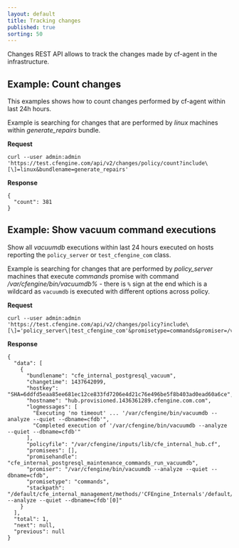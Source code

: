 ```yaml
---
layout: default
title: Tracking changes
published: true
sorting: 50
---
```


Changes REST API allows to track the changes made by cf-agent in the infrastructure.

## Example: Count changes

This examples shows how to count changes performed by cf-agent within last 24h hours.

Example is searching for changes that are performed by *linux* machines within *generate_repairs* bundle.

**Request**

```
curl --user admin:admin 'https://test.cfengine.com/api/v2/changes/policy/count?include\[\]=linux&bundlename=generate_repairs'
```

**Response**

```
{
  "count": 381
}
```

## Example: Show vacuum command executions

Show all *vacuumdb* executions within last 24 hours executed on hosts reporting the `policy_server` or `test_cfengine_com` class.

Example is searching for changes that are performed by *policy_server* machines that execute *commands* promise with command */var/cfengine/bin/vacuumdb%* - there is `%` sign at the end which is a wildcard as `vacuumdb` is executed with different options across policy.

**Request**

```
curl --user admin:admin 'https://test.cfengine.com/api/v2/changes/policy?include\[\]='policy_server\|test_cfengine_com'&promisetype=commands&promiser=/var/cfengine/bin/vacuumdb%'
```

**Response**

```
{
  "data": [
    {
      "bundlename": "cfe_internal_postgresql_vacuum",
      "changetime": 1437642099,
      "hostkey": "SHA=6ddfd5eaa85ee681ec12ce833fd7206e4d21c76e496be5f8b403ad0ead60a6ce",
      "hostname": "hub.provisioned.1436361289.cfengine.com.com",
      "logmessages": [
        "Executing 'no timeout' ... '/var/cfengine/bin/vacuumdb --analyze --quiet --dbname=cfdb'",
        "Completed execution of '/var/cfengine/bin/vacuumdb --analyze --quiet --dbname=cfdb'"
      ],
      "policyfile": "/var/cfengine/inputs/lib/cfe_internal_hub.cf",
      "promisees": [],
      "promisehandle": "cfe_internal_postgresql_maintenance_commands_run_vacuumdb",
      "promiser": "/var/cfengine/bin/vacuumdb --analyze --quiet --dbname=cfdb",
      "promisetype": "commands",
      "stackpath": "/default/cfe_internal_management/methods/'CFEngine_Internals'/default/cfe_internal_enterprise_main/methods/'hub'/default/cfe_internal_postgresql_vacuum/commands/'/var/cfengine/bin/vacuumdb --analyze --quiet --dbname=cfdb'[0]"
    }
  ],
  "total": 1,
  "next": null,
  "previous": null
}
```
